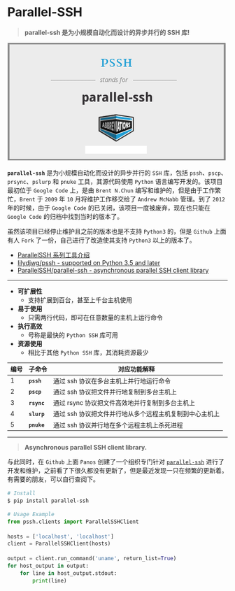 # Parallel-SSH

> **parallel-ssh 是为小规模自动化而设计的异步并行的 SSH 库!**

![Parallel-SSH](../../images/projects/linux-parallel-ssh.png)

**`parallel-ssh`** 是为小规模自动化而设计的异步并行的 `SSH` 库，包括 `pssh`、`pscp`、`prsync`、`pslurp` 和 `pnuke` 工具，其源代码使用 `Python` 语言编写开发的。该项目最初位于 `Google Code` 上，是由 `Brent N.Chun` 编写和维护的，但是由于工作繁忙，`Brent` 于 `2009` 年 `10` 月将维护工作移交给了 `Andrew McNabb` 管理。到了 `2012` 年的时候，由于 `Google Code` 的已关闭，该项目一度被废弃，现在也只能在 `Google Code` 的归档中找到当时的版本了。

虽然该项目已经停止维护且之前的版本也是不支持 `Python3` 的，但是 `Github` 上面有人 `Fork` 了一份，自己进行了改造使其支持 `Python3` 以上的版本了。

- [ParallelSSH 系列工具介绍](https://escapelife.github.io/posts/8c0f83d.html)
- [lilydjwg/pssh - supported on Python 3.5 and later](https://github.com/lilydjwg/pssh)
- [ParallelSSH/parallel-ssh - asynchronous parallel SSH client library](https://github.com/ParallelSSH/parallel-ssh)

---

- **可扩展性**
  - 支持扩展到百台，甚至上千台主机使用
- **易于使用**
  - 只需两行代码，即可在任意数量的主机上运行命令
- **执行高效**
  - 号称是最快的 `Python SSH` 库可用
- **资源使用**
  - 相比于其他 `Python SSH` 库，其消耗资源最少

| 编号 | 子命令      | 对应功能解释                                            |
| ---- | ----------- | ------------------------------------------------------- |
| 1    | **`pssh`**  | 通过 ssh 协议在多台主机上并行地运行命令                 |
| 2    | **`pscp`**  | 通过 ssh 协议把文件并行地复制到多台主机上               |
| 3    | **`rsync`** | 通过 rsync 协议把文件高效地并行复制到多台主机上         |
| 4    | **`slurp`** | 通过 ssh 协议把文件并行地从多个远程主机复制到中心主机上 |
| 5    | **`pnuke`** | 通过 ssh 协议并行地在多个远程主机上杀死进程             |

---

> **Asynchronous parallel SSH client library.**

与此同时，在 `Github` 上面 `Panos` 创建了一个组织专门针对 [`parallel-ssh`](https://github.com/ParallelSSH/parallel-ssh) 进行了开发和维护，之前看了下很久都没有更新了，但是最近发现一只在频繁的更新着。有需要的朋友，可以自行查阅下。

```bash
# Install
$ pip install parallel-ssh
```

```python
# Usage Example
from pssh.clients import ParallelSSHClient

hosts = ['localhost', 'localhost']
client = ParallelSSHClient(hosts)

output = client.run_command('uname', return_list=True)
for host_output in output:
    for line in host_output.stdout:
        print(line)
```
